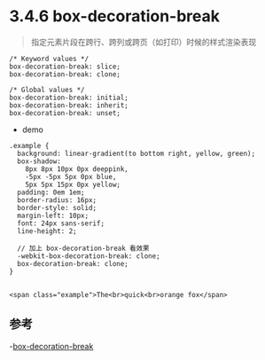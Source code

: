 # 3.4.6 box-decoration-break

>指定元素片段在跨行、跨列或跨页（如打印）时候的样式渲染表现

```
/* Keyword values */
box-decoration-break: slice;
box-decoration-break: clone;

/* Global values */
box-decoration-break: initial;
box-decoration-break: inherit;
box-decoration-break: unset;
```

- demo

```
.example { 
  background: linear-gradient(to bottom right, yellow, green);
  box-shadow:
    8px 8px 10px 0px deeppink, 
    -5px -5px 5px 0px blue, 
    5px 5px 15px 0px yellow;
  padding: 0em 1em;
  border-radius: 16px;
  border-style: solid;
  margin-left: 10px;
  font: 24px sans-serif;
  line-height: 2;
  
  // 加上 box-decoration-break 看效果
  -webkit-box-decoration-break: clone;
  box-decoration-break: clone;
}


<span class="example">The<br>quick<br>orange fox</span>
```

## 参考
-[box-decoration-break](https://developer.mozilla.org/en-US/docs/Web/CSS/box-decoration-break)
